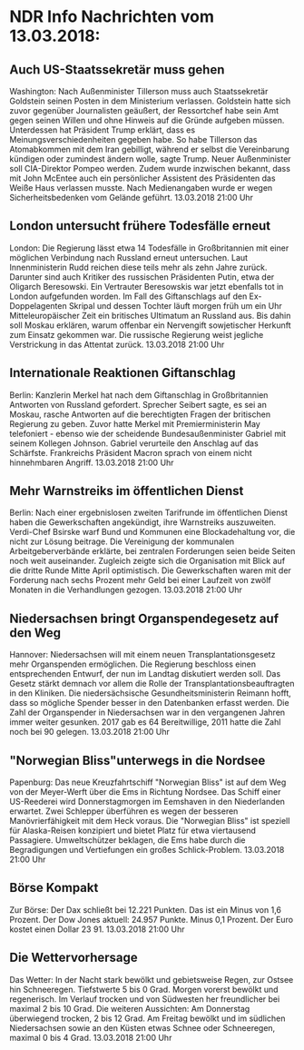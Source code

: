 # NDR Info Nachrichten vom 13.03.2018:


## Auch US-Staatssekretär muss gehen
Washington: Nach Außenminister Tillerson muss auch Staatssekretär Goldstein seinen Posten in dem Ministerium verlassen. Goldstein hatte sich zuvor gegenüber Journalisten geäußert, der Ressortchef habe sein Amt gegen seinen Willen und ohne Hinweis auf die Gründe aufgeben müssen. Unterdessen hat Präsident Trump erklärt, dass es Meinungsverschiedenheiten gegeben habe. So habe Tillerson das Atomabkommen mit dem Iran gebilligt, während er selbst die Vereinbarung kündigen oder zumindest ändern wolle, sagte Trump. Neuer Außenminister soll CIA-Direktor Pompeo werden. Zudem wurde inzwischen bekannt, dass mit John McEntee auch ein persönlicher Assistent des Präsidenten das Weiße Haus verlassen musste. Nach Medienangaben wurde er wegen Sicherheitsbedenken vom Gelände geführt. 13.03.2018 21:00 Uhr 

## London untersucht frühere Todesfälle erneut
London: Die Regierung lässt etwa 14 Todesfälle in Großbritannien mit einer möglichen Verbindung nach Russland erneut
untersuchen. Laut Innenministerin Rudd reichen diese teils mehr als zehn Jahre zurück. Darunter sind auch Kritiker des russischen Präsidenten Putin, etwa der Oligarch Beresowski. Ein Vertrauter Beresowskis war jetzt ebenfalls tot in London aufgefunden worden. Im Fall des Giftanschlags auf den Ex-Doppelagenten Skripal und dessen Tochter läuft morgen früh um ein Uhr Mitteleuropäischer Zeit ein britisches Ultimatum an Russland aus. Bis dahin soll Moskau erklären, warum offenbar ein Nervengift sowjetischer Herkunft zum Einsatz gekommen war. Die russische Regierung weist jegliche Verstrickung in das Attentat zurück. 13.03.2018 21:00 Uhr 

## Internationale Reaktionen Giftanschlag
Berlin: Kanzlerin Merkel hat nach dem Giftanschlag in Großbritannien Antworten von Russland gefordert. Sprecher Seibert sagte, es sei an Moskau, rasche Antworten auf die berechtigten Fragen der britischen Regierung zu geben. Zuvor hatte Merkel mit Premierministerin May telefoniert - ebenso wie der scheidende Bundesaußenminister Gabriel mit seinem Kollegen Johnson. Gabriel verurteile den Anschlag auf das Schärfste. Frankreichs Präsident Macron sprach von einem nicht hinnehmbaren Angriff. 13.03.2018 21:00 Uhr 

## Mehr Warnstreiks im öffentlichen Dienst
Berlin: Nach einer ergebnislosen zweiten Tarifrunde im öffentlichen Dienst haben die Gewerkschaften angekündigt, ihre Warnstreiks auszuweiten. Verdi-Chef Bsirske warf Bund und Kommunen eine Blockadehaltung vor, die nicht zur Lösung beitrage. Die Vereinigung der kommunalen Arbeitgeberverbände erklärte, bei zentralen Forderungen seien beide Seiten noch weit auseinander. Zugleich zeigte sich die Organisation mit Blick auf die dritte Runde Mitte April optimistisch. Die Gewerkschaften waren mit der Forderung nach sechs Prozent mehr Geld bei einer Laufzeit von zwölf Monaten in die Verhandlungen gezogen. 13.03.2018 21:00 Uhr 

## Niedersachsen bringt Organspendegesetz auf den Weg
Hannover: Niedersachsen will mit einem neuen Transplantationsgesetz mehr Organspenden ermöglichen. Die Regierung beschloss einen entsprechenden Entwurf, der nun im Landtag diskutiert werden soll. Das Gesetz stärkt demnach vor allem die Rolle der Transplantationsbeauftragten in den Kliniken. Die niedersächsische Gesundheitsministerin Reimann hofft, dass so mögliche Spender besser in den Datenbanken erfasst werden. Die Zahl der Organspender in Niedersachsen war in den vergangenen Jahren immer weiter gesunken. 2017 gab es 64 Bereitwillige, 2011 hatte die Zahl noch bei 90 gelegen. 13.03.2018 21:00 Uhr 

## "Norwegian Bliss"unterwegs in die Nordsee
Papenburg: Das neue Kreuzfahrtschiff "Norwegian Bliss" ist auf dem Weg von der Meyer-Werft über die Ems in Richtung Nordsee. Das Schiff einer US-Reederei wird Donnerstagmorgen im Eemshaven in den Niederlanden erwartet. Zwei Schlepper überführen es wegen der besseren Manövrierfähigkeit mit dem Heck voraus. Die "Norwegian Bliss" ist speziell für Alaska-Reisen konzipiert und bietet Platz für etwa viertausend Passagiere. Umweltschützer beklagen, die Ems habe durch die Begradigungen und Vertiefungen ein großes Schlick-Problem. 13.03.2018 21:00 Uhr 

## Börse Kompakt
Zur Börse: Der Dax schließt bei 12.221 Punkten. Das ist ein Minus von 1,6 Prozent. Der Dow Jones aktuell: 24.957 Punkte. Minus 0,1 Prozent. Der Euro kostet einen Dollar 23 91. 13.03.2018 21:00 Uhr 

## Die Wettervorhersage
Das Wetter: In der Nacht stark bewölkt und gebietsweise Regen, zur Ostsee hin Schneeregen. Tiefstwerte 5 bis 0 Grad. Morgen vorerst bewölkt und regenerisch. Im Verlauf trocken und von Südwesten her freundlicher bei maximal 2 bis 10 Grad. Die weiteren Aussichten: Am Donnerstag überwiegend trocken, 2 bis 12 Grad. Am Freitag bewölkt und im südlichen Niedersachsen sowie an den Küsten etwas Schnee oder Schneeregen, maximal 0 bis 4 Grad. 13.03.2018 21:00 Uhr 
